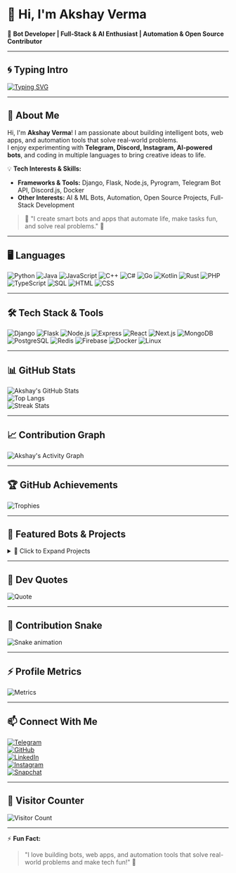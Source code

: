 # 👋 Hi, I'm Akshay Verma  

🤖 **Bot Developer | Full-Stack & AI Enthusiast | Automation & Open Source Contributor**  

---

## 🌀 Typing Intro  

[![Typing SVG](https://readme-typing-svg.herokuapp.com?font=Fira+Code&pause=1000&color=00F700&width=435&lines=Hi%2C+I'm+Akshay+Verma!;Bot+Developer+%7C+AI+Enthusiast;Automation+%26+Open+Source+Contributor)](https://git.io/typing-svg)  

---

## 🌈 About Me  

Hi, I'm **Akshay Verma**! I am passionate about building intelligent bots, web apps, and automation tools that solve real-world problems.  
I enjoy experimenting with **Telegram, Discord, Instagram, AI-powered bots**, and coding in multiple languages to bring creative ideas to life.  

💡 **Tech Interests & Skills:**  
- **Frameworks & Tools:** Django, Flask, Node.js, Pyrogram, Telegram Bot API, Discord.js, Docker  
- **Other Interests:** AI & ML Bots, Automation, Open Source Projects, Full-Stack Development  

> 💬 "I create smart bots and apps that automate life, make tasks fun, and solve real problems." 🤖  

---

## 🖥️ Languages  

![Python](https://img.shields.io/badge/-Python-3776AB?style=flat-square&logo=python&logoColor=white)
![Java](https://img.shields.io/badge/-Java-007396?style=flat-square&logo=java)
![JavaScript](https://img.shields.io/badge/-JavaScript-F7DF1E?style=flat-square&logo=javascript&logoColor=black)
![C++](https://img.shields.io/badge/-C++-00599C?style=flat-square&logo=cplusplus)
![C#](https://img.shields.io/badge/-C%23-239120?style=flat-square&logo=csharp)
![Go](https://img.shields.io/badge/-Go-00ADD8?style=flat-square&logo=go&logoColor=white)
![Kotlin](https://img.shields.io/badge/-Kotlin-0095D5?style=flat-square&logo=kotlin&logoColor=white)
![Rust](https://img.shields.io/badge/-Rust-000000?style=flat-square&logo=rust)
![PHP](https://img.shields.io/badge/-PHP-777BB4?style=flat-square&logo=php&logoColor=white)
![TypeScript](https://img.shields.io/badge/-TypeScript-3178C6?style=flat-square&logo=typescript&logoColor=white)
![SQL](https://img.shields.io/badge/-SQL-4479A1?style=flat-square&logo=mysql&logoColor=white)
![HTML](https://img.shields.io/badge/-HTML5-E34F26?style=flat-square&logo=html5&logoColor=white)
![CSS](https://img.shields.io/badge/-CSS3-1572B6?style=flat-square&logo=css3)  

---

## 🛠️ Tech Stack & Tools  

![Django](https://img.shields.io/badge/-Django-092E20?style=flat-square&logo=django)
![Flask](https://img.shields.io/badge/-Flask-000000?style=flat-square&logo=flask)
![Node.js](https://img.shields.io/badge/-Node.js-339933?style=flat-square&logo=node.js)
![Express](https://img.shields.io/badge/-Express-000000?style=flat-square&logo=express)
![React](https://img.shields.io/badge/-React-61DAFB?style=flat-square&logo=react&logoColor=black)
![Next.js](https://img.shields.io/badge/-Next.js-000000?style=flat-square&logo=next.js)
![MongoDB](https://img.shields.io/badge/-MongoDB-47A248?style=flat-square&logo=mongodb)
![PostgreSQL](https://img.shields.io/badge/-PostgreSQL-336791?style=flat-square&logo=postgresql)
![Redis](https://img.shields.io/badge/-Redis-DC382D?style=flat-square&logo=redis)
![Firebase](https://img.shields.io/badge/-Firebase-FFCA28?style=flat-square&logo=firebase)
![Docker](https://img.shields.io/badge/-Docker-2496ED?style=flat-square&logo=docker)
![Linux](https://img.shields.io/badge/-Linux-FCC624?style=flat-square&logo=linux&logoColor=black)  

---

## 📊 GitHub Stats  

![Akshay's GitHub Stats](https://github-readme-stats.vercel.app/api?username=akshayverma3685&show_icons=true&theme=tokyonight)  
![Top Langs](https://github-readme-stats.vercel.app/api/top-langs/?username=akshayverma3685&layout=compact&theme=tokyonight)  
![Streak Stats](https://github-readme-streak-stats.herokuapp.com/?user=akshayverma3685&theme=tokyonight)  

---

## 📈 Contribution Graph  

![Akshay's Activity Graph](https://github-readme-activity-graph.vercel.app/graph?username=akshayverma3685&theme=react-dark)  

---

## 🏆 GitHub Achievements  

![Trophies](https://github-profile-trophy.vercel.app/?username=akshayverma3685&theme=tokyonight&row=1&column=6)  

---

## 🌟 Featured Bots & Projects  

<details>
  <summary>🚀 Click to Expand Projects</summary>

  - **SocialPipe Bot** → Multi-social hub bot managing all accounts via Telegram  
  - **AI Chatbot** → Intelligent AI chatbot for Telegram & Discord  
  - **Instagram Auto Bot** → Friendly automation & DM handling bot for Instagram  

</details>

---

## 📰 Dev Quotes  

![Quote](https://quotes-github-readme.vercel.app/api?type=horizontal&theme=radical)  

---

## 🐍 Contribution Snake  

![Snake animation](https://github.com/akshayverma3685/akshayverma3685/blob/output/snake.svg)    

---

## ⚡ Profile Metrics  

![Metrics](https://github.com/akshayverma3685/akshayverma3685/blob/main/github-metrics.svg) 

---

## 📫 Connect With Me  

[![Telegram](https://img.shields.io/badge/Telegram-2CA5E0?style=flat-square&logo=telegram&logoColor=white)](https://t.me/akshayverma0212)  
[![GitHub](https://img.shields.io/badge/GitHub-181717?style=flat-square&logo=github&logoColor=white)](https://github.com/akshayverma3685)  
[![LinkedIn](https://img.shields.io/badge/LinkedIn-0077B5?style=flat-square&logo=linkedin&logoColor=white)](https://linkedin.com/in/)  
[![Instagram](https://img.shields.io/badge/Instagram-E4405F?style=flat-square&logo=instagram&logoColor=white)](https://instagram.com/akshayverma_0212)  
[![Snapchat](https://img.shields.io/badge/Snapchat-FFFC00?style=flat-square&logo=snapchat&logoColor=black)](https://snapchat.com/add/akshayverma0212)  

---

## 👀 Visitor Counter  

![Visitor Count](https://komarev.com/ghpvc/?username=akshayverma3685&label=Profile%20Views&color=blue&style=flat)  

---

⚡ **Fun Fact:**  
> "I love building bots, web apps, and automation tools that solve real-world problems and make tech fun!" 🤖
